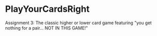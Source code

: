 # PlayYourCardsRight

Assignment 3: The classic higher or lower card game featuring "you get nothing for a pair... NOT IN THIS GAME!"

